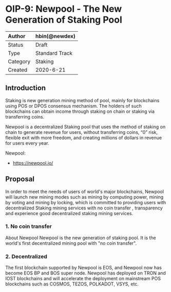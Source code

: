 # OIP-9: Newpool - The New Generation of Staking Pool

| Author   | hbin(@newdex)          |
| :------- | ---------------------- |
| Status   | Draft                  |
| Type     | Standard Track         |
| Category | Staking                |
| Created  | 2020-6-21              |

## Introduction

Staking is new generation mining method of pool, mainly for blockchains using POS or DPOS consensus mechanism. The holders of such blockchains can obtain income through staking on chain or staking via transferring coins.

Newpool is a decentralized Staking pool that uses the method of staking on chain to generate revenue for users, without transferring coins, “0” risk, flexible exit with more freedom, and creating millions of dollars in revenue for users every year.

Newpool:

- https://newpool.io/

## Proposal

In order to meet the needs of users of world's major blockchains, Newpool will launch new mining modes such as mining by computing power, mining by voting and mining by locking, which is committed to providing users with decentralized Staking mining services with no coin transfer , transparency and experience good decentralized staking mining services.

### 1. No coin transfer

About Newpool
Newpool is the new generation of staking pool. It is the world's first decentralized mining pool with "no coin transfer".

### 2. Decentralized
The first blockchain supported by Newpool is EOS, and Newpool now has become EOS BP and BOS super node. Newpool has deployed on TRON and IOST blockchains and will accelerate the deployment on mainstream POS blockchains such as COSMOS, TEZOS, POLKADOT, VSYS, etc.
